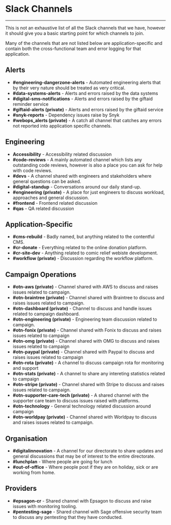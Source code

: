 # Slack Channels
***

This is not an exhaustive list of all the Slack channels that we have, however
it should give you a basic starting point for which channels to join.

Many of the channels that are not listed below are application-specific and
contain both the cross-functional team and error logging for that application.

## Alerts

- **#engineering-dangerzone-alerts** - Automated engineering alerts that by their very nature should be treated as very
  critical.
- **#data-systems-alerts** - Alerts and errors raised by the data systems
- **#digital-sms-notifications** - Alerts and errors raised by the giftaid reminder service
- **#giftaid-alerts (private)** - Alerts and errors raised by the giftaid service
- **#snyk-reports** - Dependency issues raise by Snyk
- **#webops_alerts (private)** - A catch all channel that catches any errors not reported into application specific
  channels.

## Engineering

- **Accessibility** - Accessibility related discussion
- **#code-reviews** - A mainly automated channel which lists any outstanding code reviews, however is also a place you
  can ask for help with code reviews.
- **#devs** - A channel shared with engineers and stakeholders where general questions can be asked.
- **#digital-standup** - Conversations around our daily stand-up.
- **#engineering (private)** - A place for just engineers to discuss workload, approaches and general discussion.
- **#frontend** - Frontend related discussion
- **#qas** - QA related discussion

## Application-Specific

- **#cms-rebuild** - Badly named, but anything related to the contentful CMS.
- **#cr-donate** - Everything related to the online donation platform.
- **#cr-site-dev** - Anything related to comic relief webiste development.
- **#workflow (private)** - Discussion regarding the workflow platform.

## Campaign Operations

- **#otn-aws (private)** - Channel shared with AWS to discuss and raises issues related to campaign.
- **#otn-braintree (private)** - Channel shared with Braintree to discuss and raises issues related to campaign.
- **#otn-dashboard (private)** - Channel to discuss and handle issues related to campaign dashboard.
- **#otn-engineering (private)** - Engineering team discussion related to campaign.
- **#otn-fonix (private)** - Channel shared with Fonix to discuss and raises issues related to campaign
- **#otn-omg (private)** - Channel shared with OMG to discuss and raises issues related to campaign
- **#otn-paypal (private)** - Channel shared with Paypal to discuss and raises issues related to campaign
- **#otn-rota (private)** - A channel to discuss campaign rota for monitoring and support
- **#otn-stats (private)** - A channel to share any intereting statistics related to campaign
- **#otn-stripe (private)** - Channel shared with Stripe to discuss and raises issues related to campaign.
- **#otn-supporter-care-tech (private)** - A shared channel with the supporter care team to discuss issues raised with
  platforms.
- **#otn-technology** - General technology related discussion around campaign
- **#otn-worldpay (private)** - Channel shared with Worldpay to discuss and raises issues related to campaign.

## Organisation

- **#digitalinnovation** - A channel for our directorate to share updates and general discussions that may be of interest
  to the entire directorate.
- **#lunchplan** - Where people are going for lunch
- **#out-of-office** - Where people post if they are on holiday, sick or are working from home.

## Providers

- **#epsagon-cr** - Shared channel with Epsagon to discuss and raise issues with monitoring tooling.
- **#pentesting-sage** - Shared channel with Sage offensive security team to discuss any pentesting that they have
  conducted.
